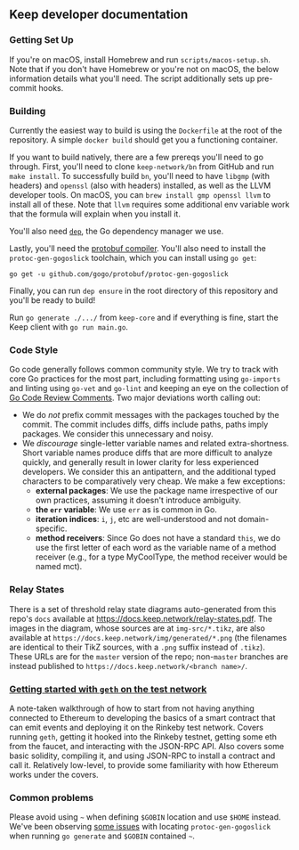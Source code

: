 ## Keep developer documentation

### Getting Set Up

If you're on macOS, install Homebrew and run `scripts/macos-setup.sh`. Note
that if you don't have Homebrew or you're not on macOS, the below information
details what you'll need. The script additionally sets up pre-commit hooks.

### Building

Currently the easiest way to build is using the `Dockerfile` at the root of the
repository. A simple `docker build` should get you a functioning container.

If you want to build natively, there are a few prereqs you'll need to go through.
First, you'll need to clone `keep-network/bn` from GitHub and run `make
install`. To successfully build `bn`, you'll need to have `libgmp` (with
headers) and `openssl` (also with headers) installed, as well as the LLVM
developer tools. On macOS, you can `brew install gmp openssl llvm` to install
all of these. Note that `llvm` requires some additional env variable work that
the formula will explain when you install it.

You'll also need [`dep`](https://github.com/golang/dep#installation), the Go
dependency manager we use.

Lastly, you'll need the [protobuf compiler](https://developers.google.com/protocol-buffers/docs/downloads).
You'll also need to install the `protoc-gen-gogoslick` toolchain, which you can
install using `go get`:

```
go get -u github.com/gogo/protobuf/protoc-gen-gogoslick
```

Finally, you can run `dep ensure` in the root directory of this repository and
you'll be ready to build!

Run `go generate ./.../` from `keep-core` and if everything is fine, start the
Keep client with `go run main.go`.

### Code Style

Go code generally follows common community style. We try to track with core Go
practices for the most part, including formatting using `go-imports` and
linting using `go-vet` and `go-lint` and keeping an eye on the collection of
[Go Code Review Comments](https://github.com/golang/go/wiki/CodeReviewComments).
Two major deviations worth calling out:

 - We do *not* prefix commit messages with the packages touched by the commit.
   The commit includes diffs, diffs include paths, paths imply packages. We
   consider this unnecessary and noisy.
 - We *discourage* single-letter variable names and related extra-shortness.
   Short variable names produce diffs that are more difficult to analyze
   quickly, and generally result in lower clarity for less experienced
   developers. We consider this an antipattern, and the additional typed
   characters to be comparatively very cheap. We make a few exceptions:
   - **external packages**: We use the package name irrespective of our own
     practices, assuming it doesn't introduce ambiguity.
   - **the `err` variable**: We use `err` as is common in Go.
   - **iteration indices**: `i`, `j`, etc are well-understood and not
     domain-specific.
   - **method receivers**: Since Go does not have a standard `this`, we do use
     the first letter of each word as the variable name of a method receiver
     (e.g., for a type MyCoolType, the method receiver would be named mct).

### Relay States

There is a set of threshold relay state diagrams auto-generated from this
repo's `docs` available at https://docs.keep.network/relay-states.pdf. The
images in the diagram, whose sources are at `img-src/*.tikz`, are also
available at `https://docs.keep.network/img/generated/*.png` (the filenames
are identical to their TikZ sources, with a `.png` suffix instead of
`.tikz`). These URLs are for the `master` version of the repo; non-`master`
branches are instead published to `https://docs.keep.network/<branch name>/`.

### [Getting started with `geth` on the test network](getting-started-ethereum.adoc)

A note-taken walkthrough of how to start from not having anything connected to
Ethereum to developing the basics of a smart contract that can emit events and
deploying it on the Rinkeby test network. Covers running `geth`, getting it
hooked into the Rinkeby testnet, getting some eth from the faucet, and
interacting with the JSON-RPC API. Also covers some basic solidity, compiling
it, and using JSON-RPC to install a contract and call it. Relatively low-level,
to provide some familiarity with how Ethereum works under the covers.

### Common problems

Please avoid using `~` when defining `$GOBIN` location and use `$HOME` instead.
We've been observing [some issues](https://github.com/google/protobuf/issues/3355) 
with locating `protoc-gen-gogoslick` when running `go generate` and `$GOBIN` 
contained `~`.
